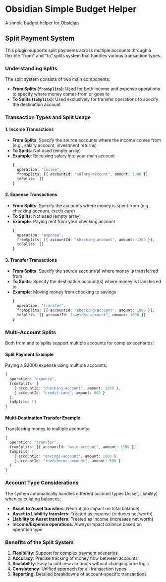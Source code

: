 # Obsidian Simple Budget Helper

A simple budget helper for [Obsidian](https://obsidian.md)

## Split Payment System

This plugin supports split payments across multiple accounts through a flexible "from" and "to" splits system that handles various transaction types.

### Understanding Splits

The split system consists of two main components:

-   **From Splits (`fromSplits`)**: Used for both income and expense operations to specify where money comes from or goes to
-   **To Splits (`toSplits`)**: Used exclusively for transfer operations to specify the destination account

### Transaction Types and Split Usage

#### 1. Income Transactions

-   **From Splits**: Specify the source accounts where the income comes from (e.g., salary account, investment returns)
-   **To Splits**: Not used (empty array)
-   **Example**: Receiving salary into your main account
    ```typescript
    {
      operation: "income",
      fromSplits: [{ accountId: "salary-account", amount: 5000 }],
      toSplits: []
    }
    ```

#### 2. Expense Transactions

-   **From Splits**: Specify the accounts where money is spent from (e.g., checking account, credit card)
-   **To Splits**: Not used (empty array)
-   **Example**: Paying rent from your checking account
    ```typescript
    {
      operation: "expense",
      fromSplits: [{ accountId: "checking-account", amount: 1200 }],
      toSplits: []
    }
    ```

#### 3. Transfer Transactions

-   **From Splits**: Specify the source account(s) where money is transferred from
-   **To Splits**: Specify the destination account(s) where money is transferred to
-   **Example**: Moving money from checking to savings
    ```typescript
    {
      operation: "transfer",
      fromSplits: [{ accountId: "checking-account", amount: 1000 }],
      toSplits: [{ accountId: "savings-account", amount: 1000 }]
    }
    ```

### Multi-Account Splits

Both from and to splits support multiple accounts for complex scenarios:

#### Split Payment Example

Paying a $2000 expense using multiple accounts:

```typescript
{
  operation: "expense",
  fromSplits: [
    { accountId: "checking-account", amount: 1200 },
    { accountId: "credit-card", amount: 800 }
  ],
  toSplits: []
}
```

#### Multi-Destination Transfer Example

Transferring money to multiple accounts:

```typescript
{
  operation: "transfer",
  fromSplits: [{ accountId: "main-account", amount: 1500 }],
  toSplits: [
    { accountId: "savings-account", amount: 1000 },
    { accountId: "investment-account", amount: 500 }
  ]
}
```

### Account Type Considerations

The system automatically handles different account types (Asset, Liability) when calculating balances:

-   **Asset to Asset transfers**: Neutral (no impact on total balance)
-   **Asset to Liability transfers**: Treated as expense (reduces net worth)
-   **Liability to Asset transfers**: Treated as income (increases net worth)
-   **Income/Expense operations**: Always impact balance based on operation type

### Benefits of the Split System

1. **Flexibility**: Support for complex payment scenarios
2. **Accuracy**: Precise tracking of money flow between accounts
3. **Scalability**: Easy to add new accounts without changing core logic
4. **Consistency**: Unified approach for all transaction types
5. **Reporting**: Detailed breakdowns of account-specific transactions
